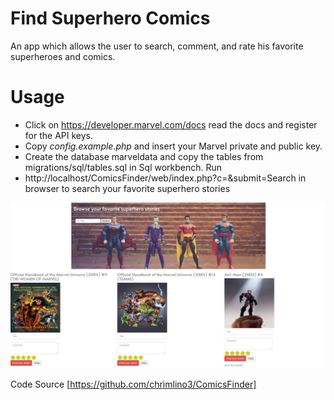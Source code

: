 # Find Superhero Comics 
An app which allows the user to search, comment, and rate his favorite superheroes and comics. 

# Usage
* Click on https://developer.marvel.com/docs read the docs and register for the API keys.
* Copy *config.example.php* and insert your Marvel private and public key. 
* Create the database marveldata and copy the tables from migrations/sql/tables.sql in Sql workbench.
Run 
* http://localhost/ComicsFinder/web/index.php?c=&submit=Search in browser to search your favorite superhero stories

![screenshot](marvel2.png.png)

Code Source [https://github.com/chrimlino3/ComicsFinder]
